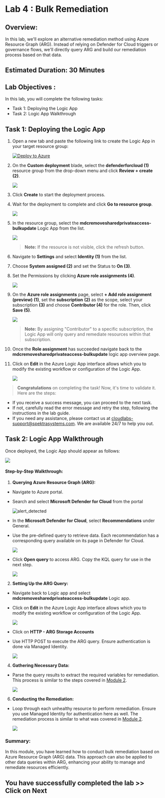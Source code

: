 # Lab 4 : Bulk Remediation

## Overview:
In this lab, we'll explore an alternative remediation method using Azure Resource Graph (ARG). Instead of relying on Defender for Cloud triggers or governance flows, we'll directly query ARG and build our remediation process based on that data.

## Estimated Duration: 30 Minutes

## Lab Objectives :

In this lab, you will complete the following tasks:

- Task 1: Deploying the Logic App
- Task 2: Logic App Walkthrough

## Task 1: Deploying the Logic App

1. Open a new tab and paste the following link to create the Logic App in your target resource group:

   [![Deploy to Azure](https://aka.ms/deploytoazurebutton)](https://portal.azure.com/#create/Microsoft.Template/uri/https%3A%2F%2Fraw.githubusercontent.com%2FCloudLabsAI-Azure%2FDefender-for-Cloud-v2%2Fmain%2FInstructions%2FLabs%2Ftemplate%2Fazuredeploybulkremediation.json)  

1. On the **Custom deployment** blade, select the **defenderforcloud (1)** resource group from the drop-down menu and click **Review + create (2)**.

   ![](./images/151.png)

1. Click **Create** to start the deployment process.

1. Wait for the deployment to complete and click **Go to resource group**.

   ![](./images/mod2-gr.png)

1. In the resource group, select the **mdcremovesharedprivateaccess-bulkupdate** Logic App from the list.

   ![](./images/152.png)

   >**Note:** If the resource is not visible, click the refresh button.

1. Navigate to **Settings** and select **Identity (1)** from the list.

1. Choose **System assigned (2)** and set the Status to **On (3)**.

1. Set the Permissions by clicking **Azure role assignments (4)**.

   ![](./images/153.png)

1. On the **Azure role assignments** page, select **+ Add role assignment (preview)** **(1)**, set the **subscription** **(2)** as the scope, select your subscription **(3)** and choose **Contributor (4)** for the role. Then, click **Save (5)**.   

   ![](./images/154.png)

   >**Note:** By assigning "Contributor" to a specific subscription, the Logic App will only query and remediate resources within that subscription.

10. Once the **Role assignment** has succeeded navigate back to the **mdcremovesharedprivateaccess-bulkupdate** logic app overview page.

1. Click on **Edit** in the Azure Logic App interface allows which you to modify the existing workflow or configuration of the Logic App.

   ![](./images/157.png)

> **Congratulations** on completing the task! Now, it's time to validate it. Here are the steps:
- If you receive a success message, you can proceed to the next task.
- If not, carefully read the error message and retry the step, following the instructions in the lab guide.
- If you need any assistance, please contact us at cloudlabs-support@spektrasystems.com. We are available 24/7 to help you out.
 
<validation step="b68068ee-3edd-4d46-93e8-295ca9d07975" />

## Task 2: Logic App Walkthrough

Once deployed, the Logic App should appear as follows:

![](./images/bulk-update-1.png)

#### Step-by-Step Walkthrough:

1. **Querying Azure Resource Graph (ARG):**
   
- Navigate to Azure portal.

- Search and select **Microsoft Defender for Cloud** from the portal

   ![alert_detected](images/mls2.png)

- In the **Microsoft Defender for Cloud**, select **Recommendations** under General.

- Use the pre-defined query to retrieve data. Each recommendation has a corresponding query available on its page in Defender for Cloud.

   ![](./images/bulk-update-step-1-a.png)

- Click **Open query** to access ARG. Copy the KQL query for use in the next step.

   ![](./images/bulk-update-step-1-b.png)

2. **Setting Up the ARG Query:**

- Navigate back to Logic app and select **mdcremovesharedprivateaccess-bulkupdate** Logic app.

- Click on **Edit** in the Azure Logic App interface allows which you to modify the existing workflow or configuration of the Logic App.

   ![](./images/157.png)

- Click on **HTTP - ARG Storage Accounts**

- Use HTTP POST to execute the ARG query. Ensure authentication is done via Managed Identity.

   ![](./images/bulk-update-step-2.png)

4. **Gathering Necessary Data:**
   
- Parse the query results to extract the required variables for remediation. This process is similar to the steps covered in [Module 2](./Module%202%20-%20Writing%20Logic%20App.md).

   ![](./images/bulk-update-step-3.png)

6. **Conducting the Remediation:**
   
- Loop through each unhealthy resource to perform remediation. Ensure you use Managed Identity for authentication here as well. The remediation process is similar to what was covered in [Module 2](./Module%202%20-%20Writing%20Logic%20App.md).

   ![](./images/bulk-update-step-4.png)

### Summary:

In this module, you have learned how to conduct bulk remediation based on Azure Resource Graph (ARG) data. This approach can also be applied to other data queries within ARG, enhancing your ability to manage and remediate resources efficiently.

## You have successfully completed the lab >> Click on Next
